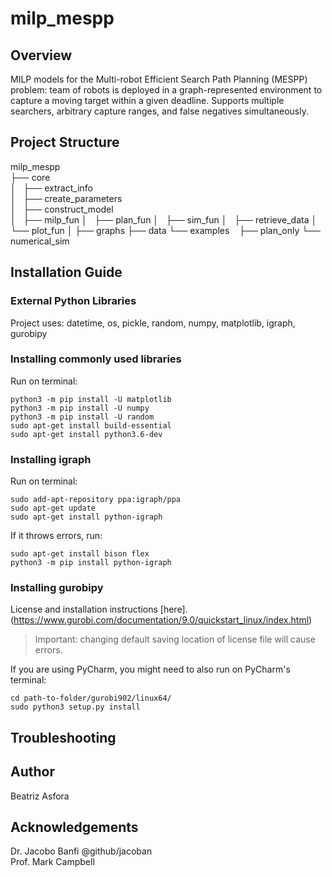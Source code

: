 # milp_mespp
## Overview
MILP models for the Multi-robot Efficient Search Path Planning (MESPP) problem: team of robots is deployed in a graph-represented environment to capture a moving target within a given deadline. 
Supports multiple searchers, arbitrary capture ranges, and false negatives simultaneously.


## Project Structure

 milp_mespp   <br />
   ├── core   <br />
   │   ├── extract_info  <br />
   │   ├── create_parameters  <br />
   │   ├── construct_model  <br />
   │   ├── milp_fun
   │   ├── plan_fun
   │   ├── sim_fun
   │   ├── retrieve_data
   │   └── plot_fun
   │
   ├── graphs
   ├── data
   └── examples
       ├── plan_only
       └── numerical_sim
   

## Installation Guide


### External Python Libraries
Project uses: datetime, os, pickle, random, numpy, matplotlib, igraph, gurobipy

### Installing commonly used libraries
Run on terminal:
```
python3 -m pip install -U matplotlib
python3 -m pip install -U numpy
python3 -m pip install -U random
sudo apt-get install build-essential
sudo apt-get install python3.6-dev
```

### Installing igraph
Run on terminal:
```
sudo add-apt-repository ppa:igraph/ppa
sudo apt-get update
sudo apt-get install python-igraph
```

If it throws errors, run: 
```
sudo apt-get install bison flex
python3 -m pip install python-igraph
```
### Installing gurobipy
License and installation instructions [here].(https://www.gurobi.com/documentation/9.0/quickstart_linux/index.html) <br />
> Important: changing default saving location of license file will cause errors. 

If you are using PyCharm, you might need to also run on PyCharm's terminal:
```
cd path-to-folder/gurobi902/linux64/
sudo python3 setup.py install
```

## Troubleshooting




## Author
Beatriz Asfora

## Acknowledgements
Dr. Jacobo Banfi @github/jacoban <br />
Prof. Mark Campbell



